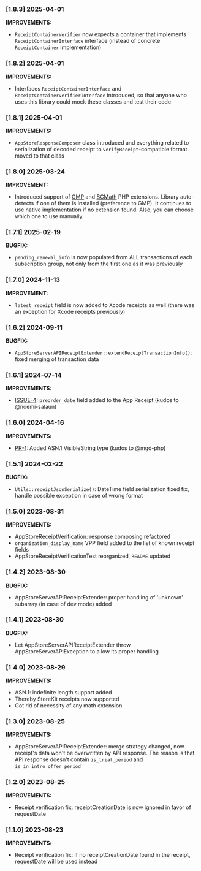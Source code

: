 ### [1.8.3] 2025-04-01

**IMPROVEMENTS:**

- `ReceiptContainerVerifier` now expects a container that implements `ReceiptContainerInterface` interface (instead of concrete `ReceiptContainer` implementation)

### [1.8.2] 2025-04-01

**IMPROVEMENTS:**

- Interfaces `ReceiptContainerInterface` and `ReceiptContainerVerifierInterface` introduced, so that anyone who uses this library could mock these classes and test their code

### [1.8.1] 2025-04-01

**IMPROVEMENTS:**

- `AppStoreResponseComposer` class introduced and everything related to serialization of decoded receipt to `verifyReceipt`-compatible format moved to that class

### [1.8.0] 2025-03-24

**IMPROVEMENT:**

- Introduced support of [GMP](https://www.php.net/manual/en/book.gmp.php) and [BCMath](https://www.php.net/manual/en/book.bc.php) PHP extensions. Library auto-detects if one of them is installed (preference to GMP). It continues to use native implementation if no extension found. Also, you can choose which one to use manually.

### [1.7.1] 2025-02-19

**BUGFIX:**

- `pending_renewal_info` is now populated from ALL transactions of each subscription group, not only from the first one as it was previously

### [1.7.0] 2024-11-13

**IMPROVEMENT:**

- `latest_receipt` field is now added to Xcode receipts as well (there was an exception for Xcode receipts previously)

### [1.6.2] 2024-09-11

**BUGFIX:**

- `AppStoreServerAPIReceiptExtender::extendReceiptTransactionInfo()`: fixed merging of transaction data

### [1.6.1] 2024-07-14

**IMPROVEMENTS:**

- [ISSUE-4](https://github.com/readdle/app-store-receipt-verification/issues/4): `preorder_date` field added to the App Receipt (kudos to @noemi-salaun)

### [1.6.0] 2024-04-16

**IMPROVEMENTS:**

- [PR-1](https://github.com/readdle/app-store-receipt-verification/pull/1): Added ASN.1 VisibleString type (kudos to @mgd-php)

### [1.5.1] 2024-02-22

**BUGFIX:**

- `Utils::receiptJsonSerialize()`: DateTime field serialization fixed fix, handle possible exception in case of wrong format

### [1.5.0] 2023-08-31

**IMPROVEMENTS:**

- AppStoreReceiptVerification: response composing refactored
- `organization_display_name` VPP field added to the list of known receipt fields
- AppStoreReceiptVerificationTest reorganized, `README` updated

### [1.4.2] 2023-08-30

**BUGFIX:**

- AppStoreServerAPIReceiptExtender: proper handling of 'unknown' subarray (in case of dev mode) added

### [1.4.1] 2023-08-30

**BUGFIX:**

- Let AppStoreServerAPIReceiptExtender throw AppStoreServerAPIException to allow its proper handling

### [1.4.0] 2023-08-29

**IMPROVEMENTS:**

- ASN.1: indefinite length support added
- Thereby StoreKit receipts now supported
- Got rid of necessity of any math extension

### [1.3.0] 2023-08-25

**IMPROVEMENTS:**

- AppStoreServerAPIReceiptExtender: merge strategy changed, now receipt's data won't be overwritten by API response. The reason is that API response doesn't contain `is_trial_period` and `is_in_intro_offer_period`

### [1.2.0] 2023-08-25

**IMPROVEMENTS:**

- Receipt verification fix: receiptCreationDate is now ignored in favor of requestDate

### [1.1.0] 2023-08-23

**IMPROVEMENTS:**

- Receipt verification fix: if no receiptCreationDate found in the receipt, requestDate will be used instead
